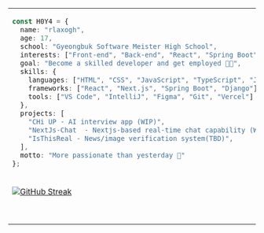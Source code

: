 
<table>
<tr>
<td valign="top">

```ts
const H0Y4 = {
  name: "rlaxogh",
  age: 17,
  school: "Gyeongbuk Software Meister High School",
  interests: ["Front-end", "Back-end", "React", "Spring Boot", "Design", "AI", "Real-time apps"],
  goal: "Become a skilled developer and get employed 👨‍💻",
  skills: {
    languages: ["HTML", "CSS", "JavaScript", "TypeScript", "Java", "Python", "C", "Styled-components"],
    frameworks: ["React", "Next.js", "Spring Boot", "Django"],
    tools: ["VS Code", "IntelliJ", "Figma", "Git", "Vercel"]
  },
  projects: [
    "CHi UP - AI interview app (WIP)",
    "NextJs-Chat  - Nextjs-based real-time chat capability (WIP)",
    "IsThisReal - News/image verification system(TBD)",
  ],
  motto: "More passionate than yesterday 🌱"
};
```

</td>

<td valign="top">

<div align="left">

<table>
<tr>
<td><img src="https://skillicons.dev/icons?i=python" /></td>
<td><img src="https://skillicons.dev/icons?i=c" /></td>
<td><img src="https://skillicons.dev/icons?i=cpp" /></td>
<td><img src="https://skillicons.dev/icons?i=html" /></td>
<td><img src="https://skillicons.dev/icons?i=css" /></td>
</tr>

<tr>
<td><img src="https://skillicons.dev/icons?i=javascript" /></td>
<td><img src="https://skillicons.dev/icons?i=java" /></td>
<td><img src="https://skillicons.dev/icons?i=react" /></td>
<td><img src="https://skillicons.dev/icons?i=vite" /></td>
<td><img src="https://skillicons.dev/icons?i=nextjs" /></td>
</tr>

<tr>
<td><img src="https://skillicons.dev/icons?i=styledcomponents" /></td>
<td><img src="https://skillicons.dev/icons?i=tailwind" /></td>
<td><img src="https://skillicons.dev/icons?i=spring" /></td>
<td><img src="https://skillicons.dev/icons?i=vscode" /></td>
<td><img src="https://skillicons.dev/icons?i=idea" /></td>
</tr>

<tr>
<td><img src="https://skillicons.dev/icons?i=notion" /></td>
<td></td>
<td></td>
<td></td>
<td></td>
</tr>
</table>

</div>

</td>
</tr>

<tr>
<td valign="top" width="50%">

<div>

[![GitHub Streak](https://streak-stats.demolab.com/?user=rlaxogh76&theme=dark)](https://git.io/streak-stats)

</div>

</td>

<td valign="top">

<div align="center">

<br/><br/>
<img src="https://peppy-melba-47ed98.netlify.app/.netlify/functions/random-image" />

</div>

</td>
</tr>
</table>
